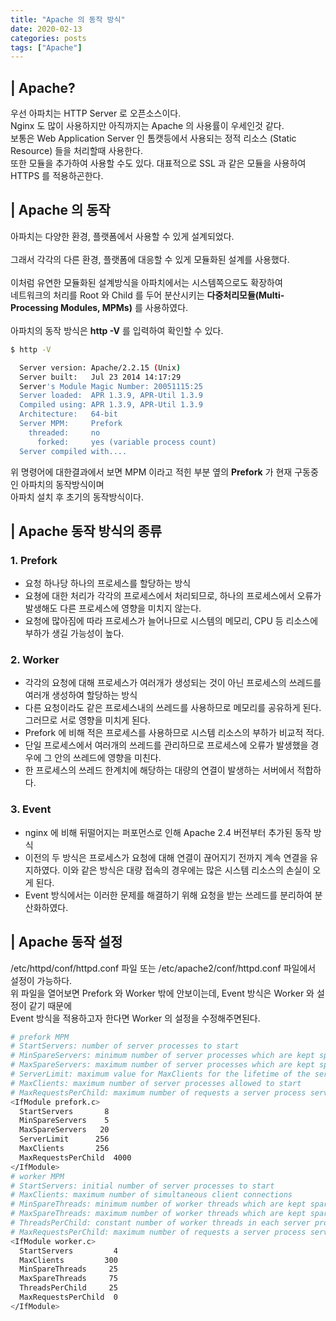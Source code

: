 ```yaml
---
title: "Apache 의 동작 방식"
date: 2020-02-13
categories: posts
tags: ["Apache"]
---
```


## | Apache? 
우선 아파치는 HTTP Server 로 오픈소스이다.
<br>
Nginx 도 많이 사용하지만 아직까지는 Apache 의 사용률이 우세인것 같다.
<br>
보통은 Web Application Server 인 톰캣등에서 사용되는 정적 리소스 (Static Resource) 들을 처리할때 사용한다.
<br>
또한 모듈을 추가하여 사용할 수도 있다. 대표적으로 SSL 과 같은 모듈을 사용하여 HTTPS 를 적용하곤한다.

## | Apache 의 동작
아파치는 다양한 환경, 플랫폼에서 사용할 수 있게 설계되었다.
<br>
<br>
그래서 각각의 다른 환경, 플랫폼에 대응할 수 있게 모듈화된 설계를 사용했다.
<br>
<br>
이처럼 유연한 모듈화된 설계방식을 아파치에서는 시스템쪽으로도 확장하여 
<br>
네트워크의 처리를 Root 와 Child 를 두어 분산시키는 **다중처리모듈(Multi-Processing Modules, MPMs)** 를 사용하였다.
<br>
<br>
아파치의 동작 방식은 **http -V** 를 입력하여 확인할 수 있다.
```bash
$ http -V

  Server version: Apache/2.2.15 (Unix)
  Server built:   Jul 23 2014 14:17:29
  Server's Module Magic Number: 20051115:25
  Server loaded:  APR 1.3.9, APR-Util 1.3.9
  Compiled using: APR 1.3.9, APR-Util 1.3.9
  Architecture:   64-bit
  Server MPM:     Prefork
    threaded:     no
      forked:     yes (variable process count)
  Server compiled with....
```
위 명령어에 대한결과에서 보면 MPM 이라고 적힌 부분 옆의 **Prefork** 가 현재 구동중인 아파치의 동작방식이며
<br>
아파치 설치 후 초기의 동작방식이다.
## | Apache 동작 방식의 종류
### 1. Prefork
  - 요청 하나당 하나의 프로세스를 할당하는 방식
  - 요쳥에 대한 처리가 각각의 프로세스에서 처리되므로, 하나의 프로세스에서 오류가 발생해도 다른 프로세스에 영향을 
  미치지 않는다.
  - 요청에 많아짐에 따라 프로세스가 늘어나므로 시스템의 메모리, CPU 등 리소스에 부하가 생길 가능성이 높다.
### 2. Worker
  - 각각의 요청에 대해 프로세스가 여러개가 생성되는 것이 아닌 프로세스의 쓰레드를 여러개 생성하여 할당하는 방식
  - 다른 요청이라도 같은 프로세스내의 쓰레드를 사용하므로 메모리를 공유하게 된다. 그러므로 서로 영향을 미치게 된다.
  - Prefork 에 비해 적은 프로세스를 사용하므로 시스템 리소스의 부하가 비교적 적다.
  - 단일 프로세스에서 여러개의 쓰레드를 관리하므로 프로세스에 오류가 발생했을 경우에 그 안의 쓰레드에 영향을 미친다.
  - 한 프로세스의 쓰레드 한계치에 해당하는 대량의 연결이 발생하는 서버에서 적합하다.
### 3. Event
  - nginx 에 비해 뒤떨어지는 퍼포먼스로 인해 Apache 2.4 버전부터 추가된 동작 방식
  - 이전의 두 방식은 프로세스가 요청에 대해 연결이 끊어지기 전까지 계속 연결을 유지하였다. 이와 같은 방식은 대량 접속의 경우에는 많은 시스템 리소스의 손실이 오게 된다.
  - Event 방식에서는 이러한 문제를 해결하기 위해 요청을 받는 쓰레드를 분리하여 분산화하였다.

## | Apache 동작 설정
/etc/httpd/conf/httpd.conf 파일 또는 /etc/apache2/conf/httpd.conf 파일에서 설정이 가능하다.
<br>
위 파일을 열어보면 Prefork 와 Worker 밖에 안보이는데, Event 방식은 Worker 와 설정이 같기 때문에 
<br>
Event 방식을 적용하고자 한다면 Worker 의 설정을 수정해주면된다.
```bash
# prefork MPM
# StartServers: number of server processes to start
# MinSpareServers: minimum number of server processes which are kept spare
# MaxSpareServers: maximum number of server processes which are kept spare
# ServerLimit: maximum value for MaxClients for the lifetime of the server
# MaxClients: maximum number of server processes allowed to start
# MaxRequestsPerChild: maximum number of requests a server process serves
<IfModule prefork.c>
  StartServers       8
  MinSpareServers    5
  MaxSpareServers   20
  ServerLimit      256
  MaxClients       256
  MaxRequestsPerChild  4000
</IfModule>
# worker MPM
# StartServers: initial number of server processes to start
# MaxClients: maximum number of simultaneous client connections
# MinSpareThreads: minimum number of worker threads which are kept spare
# MaxSpareThreads: maximum number of worker threads which are kept spare
# ThreadsPerChild: constant number of worker threads in each server process
# MaxRequestsPerChild: maximum number of requests a server process serves
<IfModule worker.c>
  StartServers         4
  MaxClients         300
  MinSpareThreads     25
  MaxSpareThreads     75
  ThreadsPerChild     25
  MaxRequestsPerChild  0
</IfModule>
```